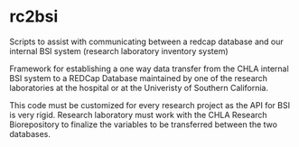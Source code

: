 # rc2bsi
Scripts to assist with communicating between a redcap database and our internal BSI system (research laboratory inventory system)


Framework for establishing a one way data transfer from the CHLA internal BSI system to a REDCap Database maintained by one of the research laboratories at the hospital or at the Univeristy of Southern California. 

This code must be customized for every research project as the API for BSI is very rigid. Research laboratory must work with the CHLA Research Biorepository to finalize the variables to be transferred between the two databases. 

